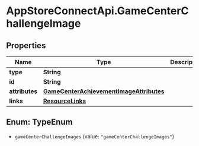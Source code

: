 # AppStoreConnectApi.GameCenterChallengeImage

## Properties

Name | Type | Description | Notes
------------ | ------------- | ------------- | -------------
**type** | **String** |  | 
**id** | **String** |  | 
**attributes** | [**GameCenterAchievementImageAttributes**](GameCenterAchievementImageAttributes.md) |  | [optional] 
**links** | [**ResourceLinks**](ResourceLinks.md) |  | [optional] 



## Enum: TypeEnum


* `gameCenterChallengeImages` (value: `"gameCenterChallengeImages"`)




